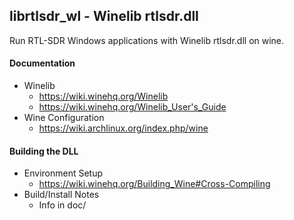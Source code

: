 ## librtlsdr_wl - Winelib rtlsdr.dll

Run RTL-SDR Windows applications with Winelib rtlsdr.dll on wine.

#### Documentation

* Winelib
  * https://wiki.winehq.org/Winelib
  * https://wiki.winehq.org/Winelib_User's_Guide
* Wine Configuration
  * https://wiki.archlinux.org/index.php/wine

#### Building the DLL

* Environment Setup
  * https://wiki.winehq.org/Building_Wine#Cross-Compiling
* Build/Install Notes
  * Info in doc/
